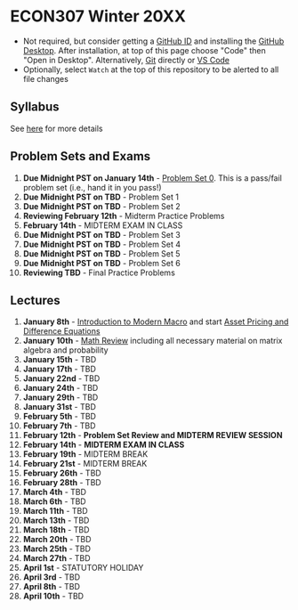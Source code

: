 # ECON307 Winter 20XX
- Not required, but consider getting a [GitHub ID](https://education.github.com/pack) and installing the [GitHub Desktop](https://desktop.github.com/).  After installation, at top of this page choose "Code" then "Open in Desktop".  Alternatively, [Git](https://git-scm.com/downloads) directly or [VS Code](https://docs.microsoft.com/en-us/azure/developer/javascript/how-to/with-visual-studio-code/clone-github-repository?tabs=create-repo-command-palette%2Cinitialize-repo-activity-bar%2Ccreate-branch-command-palette%2Ccommit-changes-command-palette%2Cpush-command-palette)
- Optionally, select `Watch` at the top of this repository to be alerted to all file changes

## Syllabus
See [here](syllabus.md) for more details

## Problem Sets and Exams

1. **Due Midnight PST on January 14th** - [Problem Set 0](/problem_sets/problem_set_0.pdf). This is a pass/fail problem set (i.e., hand it in you pass!)
2. **Due Midnight PST on TBD** - Problem Set 1 <!-- [Problem Set 1](/problem_sets/problem_set_1.pdf) -->
3. **Due Midnight PST on TBD** - Problem Set 2 <!-- [Problem Set 2](/problem_sets/problem_set_2.pdf) -->
4. **Reviewing February 12th** - Midterm Practice Problems  <!--[Midterm Practice Problems](/problem_sets/midterm_practice_problems.pdf) -->
5. **February 14th** - MIDTERM EXAM IN CLASS
6. **Due Midnight PST on TBD** - Problem Set 3 <!--  [Problem Set 3](/problem_sets/problem_set_3.pdf) -->
7. **Due Midnight PST on TBD** -  Problem Set 4 <!-- [Problem Set 4](/problem_sets/problem_set_4.pdf) -->
8. **Due Midnight PST on TBD** -  Problem Set 5 <!-- [Problem Set 5](/problem_sets/problem_set_5.pdf) -->
9. **Due Midnight PST on TBD** -  Problem Set 6 <!-- [Problem Set 6](/problem_sets/problem_set_6.pdf) -->
10. **Reviewing TBD** - Final Practice Problems <!-- [Final Practice Problems](/problem_sets/final_practice_problems.pdf) -->

## Lectures
1. **January 8th** - [Introduction to Modern Macro](/lectures/intro_to_modern_macro.pdf) and start [Asset Pricing and Difference Equations](/lectures/asset_pricing_difference_equations.pdf)
2. **January 10th** - [Math Review](/lectures/math_review.pdf) including all necessary material on matrix algebra and probability
3. **January 15th** - TBD <!-- Finish [Asset Pricing and Difference Equations](/lectures/asset_pricing_difference_equations.pdf) and start [Permanent Income Model](/lectures/permanent_income.pdf) -->
4. **January 17th** - TBD <!-- [Permanent Income Model](/lectures/permanent_income.pdf) -->
5. **January 22nd** - TBD <!-- [Markov Chains and Unemployment](/lectures/markov_chains_unemployment.pdf) -->
6. **January 24th** - TBD <!-- [Markov Chains and Unemployment](/lectures/markov_chains_unemployment.pdf) -->
7. **January 29th** - TBD <!-- [Stochastic Asset Pricing](/lectures/stochastic_asset_pricing.pdf)-->
8. **January 31st** - TBD <!-- [Stochastic Asset Pricing](/lectures/stochastic_asset_pricing.pdf)-->
9. **February 5th** - TBD <!-- [Incomplete Markets](/lectures/no_borrowing_dynamic_programming.pdf)-->
10. **February 7th** - TBD <!-- [Incomplete Markets](/lectures/no_borrowing_dynamic_programming.pdf) -->
11. **February 12th** - **Problem Set Review and MIDTERM REVIEW SESSION**
12. **February 14th** - **MIDTERM EXAM IN CLASS**
13. **February 19th** - MIDTERM BREAK
14. **February 21st** - MIDTERM BREAK
15. **February 26th** - TBD <!-- [Stochastic Permanent Income Model](/lectures/stochastic_permanent_income.pdf) -->
16. **February 28th** - TBD <!-- [Stochastic Permanent Income Model](/lectures/stochastic_permanent_income.pdf) -->
17. **March 4th** - TBD <!-- [Search](/lectures/search.pdf) -->
18. **March 6th** - TBD <!-- [Search](/lectures/search.pdf) -->
19. **March 11th** - TBD <!-- [General Equilibrium](/lectures/general_equilibrium.pdf) -->
20. **March 13th** - TBD <!-- [Interest Rates](/lectures/interest_rates.pdf) -->
21. **March 18th** - TBD <!-- [Interest Rates](/lectures/interest_rates.pdf) -->
22. **March 20th** - TBD <!-- [Stochastic Interest Rates](/lectures/stochastic_interest_rates.pdf) -->
23. **March 25th** - TBD <!-- [Stochastic Interest Rates](/lectures/stochastic_interest_rates.pdf) -->
24. **March 27th** - TBD <!-- PS Review  -->
25. **April 1st** - STATUTORY HOLIDAY
26. **April 3rd** - TBD <!-- [Growth](/lectures/growth.pdf) -->
27. **April 8th** - TBD <!-- [Growth and Fiscal Policy](/lectures/growth_fiscal_policy.pdf) -->
28. **April 10th** - TBD <!-- [Growth and Fiscal Policy](/lectures/growth_fiscal_policy.pdf)  -->
